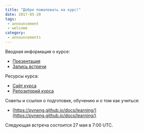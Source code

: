 ```yaml
---
title: "Добро пожаловать на курс!"
date: 2017-05-20
tags:
 - announcement
 - welcome
category:
 - announcements
---
```



Вводная информация о курсе:

* [Презентация](https://gitpitch.com/natenka/pyneng-slides/course_intro)
* [Запись встречи](https://meetings.webex.com/collabs/url/PgXXsUY1Di8SJTqcL6qCct9F4hiemRSR9lJBb83zaCy00000)


Ресурсы курса:

* [Сайт курса](https://pyneng.github.io/)
* [Репозиторий курса](https://github.com/pyneng/pyneng-online-jun-jul-2017)


Советы и ссылки о подготовке, обучению и о том как учиться:

* [https://pyneng.github.io/docs/learning/](https://pyneng.github.io/docs/learning/)


Следующая встреча состоится 27 мая в 7:00 UTC.


